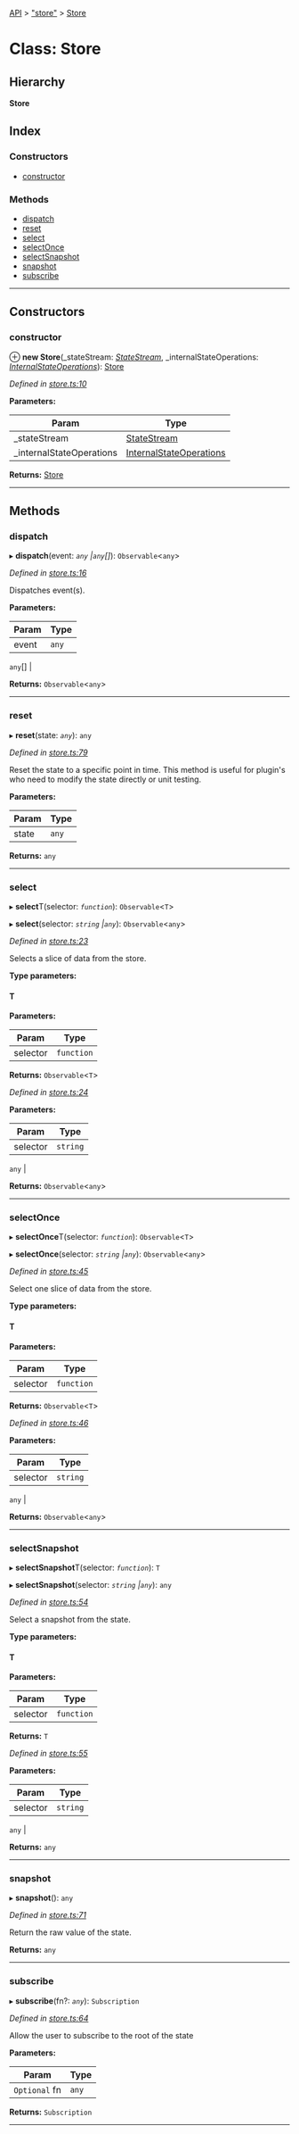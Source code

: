 [API](../README.md) > ["store"](../modules/_store_.md) > [Store](../classes/_store_.store.md)

# Class: Store

## Hierarchy

**Store**

## Index

### Constructors

* [constructor](_store_.store.md#constructor)

### Methods

* [dispatch](_store_.store.md#dispatch)
* [reset](_store_.store.md#reset)
* [select](_store_.store.md#select)
* [selectOnce](_store_.store.md#selectonce)
* [selectSnapshot](_store_.store.md#selectsnapshot)
* [snapshot](_store_.store.md#snapshot)
* [subscribe](_store_.store.md#subscribe)

---

## Constructors

<a id="constructor"></a>

###  constructor

⊕ **new Store**(_stateStream: *[StateStream](_state_stream_.statestream.md)*, _internalStateOperations: *[InternalStateOperations](_state_operations_.internalstateoperations.md)*): [Store](_store_.store.md)

*Defined in [store.ts:10](https://github.com/amcdnl/ngxs/blob/4ba1032/packages/store/src/store.ts#L10)*

**Parameters:**

| Param | Type |
| ------ | ------ |
| _stateStream | [StateStream](_state_stream_.statestream.md) | 
| _internalStateOperations | [InternalStateOperations](_state_operations_.internalstateoperations.md) | 

**Returns:** [Store](_store_.store.md)

___

## Methods

<a id="dispatch"></a>

###  dispatch

▸ **dispatch**(event: *`any` |`any`[]*): `Observable`<`any`>

*Defined in [store.ts:16](https://github.com/amcdnl/ngxs/blob/4ba1032/packages/store/src/store.ts#L16)*

Dispatches event(s).

**Parameters:**

| Param | Type |
| ------ | ------ |
| event | `any` |
`any`[]
 | 

**Returns:** `Observable`<`any`>

___
<a id="reset"></a>

###  reset

▸ **reset**(state: *`any`*): `any`

*Defined in [store.ts:79](https://github.com/amcdnl/ngxs/blob/4ba1032/packages/store/src/store.ts#L79)*

Reset the state to a specific point in time. This method is useful for plugin's who need to modify the state directly or unit testing.

**Parameters:**

| Param | Type |
| ------ | ------ |
| state | `any` | 

**Returns:** `any`

___
<a id="select"></a>

###  select

▸ **select**T(selector: *`function`*): `Observable`<`T`>

▸ **select**(selector: *`string` |`any`*): `Observable`<`any`>

*Defined in [store.ts:23](https://github.com/amcdnl/ngxs/blob/4ba1032/packages/store/src/store.ts#L23)*

Selects a slice of data from the store.

**Type parameters:**

#### T 
**Parameters:**

| Param | Type |
| ------ | ------ |
| selector | `function` | 

**Returns:** `Observable`<`T`>

*Defined in [store.ts:24](https://github.com/amcdnl/ngxs/blob/4ba1032/packages/store/src/store.ts#L24)*

**Parameters:**

| Param | Type |
| ------ | ------ |
| selector | `string` |
`any`
 | 

**Returns:** `Observable`<`any`>

___
<a id="selectonce"></a>

###  selectOnce

▸ **selectOnce**T(selector: *`function`*): `Observable`<`T`>

▸ **selectOnce**(selector: *`string` |`any`*): `Observable`<`any`>

*Defined in [store.ts:45](https://github.com/amcdnl/ngxs/blob/4ba1032/packages/store/src/store.ts#L45)*

Select one slice of data from the store.

**Type parameters:**

#### T 
**Parameters:**

| Param | Type |
| ------ | ------ |
| selector | `function` | 

**Returns:** `Observable`<`T`>

*Defined in [store.ts:46](https://github.com/amcdnl/ngxs/blob/4ba1032/packages/store/src/store.ts#L46)*

**Parameters:**

| Param | Type |
| ------ | ------ |
| selector | `string` |
`any`
 | 

**Returns:** `Observable`<`any`>

___
<a id="selectsnapshot"></a>

###  selectSnapshot

▸ **selectSnapshot**T(selector: *`function`*): `T`

▸ **selectSnapshot**(selector: *`string` |`any`*): `any`

*Defined in [store.ts:54](https://github.com/amcdnl/ngxs/blob/4ba1032/packages/store/src/store.ts#L54)*

Select a snapshot from the state.

**Type parameters:**

#### T 
**Parameters:**

| Param | Type |
| ------ | ------ |
| selector | `function` | 

**Returns:** `T`

*Defined in [store.ts:55](https://github.com/amcdnl/ngxs/blob/4ba1032/packages/store/src/store.ts#L55)*

**Parameters:**

| Param | Type |
| ------ | ------ |
| selector | `string` |
`any`
 | 

**Returns:** `any`

___
<a id="snapshot"></a>

###  snapshot

▸ **snapshot**(): `any`

*Defined in [store.ts:71](https://github.com/amcdnl/ngxs/blob/4ba1032/packages/store/src/store.ts#L71)*

Return the raw value of the state.

**Returns:** `any`

___
<a id="subscribe"></a>

###  subscribe

▸ **subscribe**(fn?: *`any`*): `Subscription`

*Defined in [store.ts:64](https://github.com/amcdnl/ngxs/blob/4ba1032/packages/store/src/store.ts#L64)*

Allow the user to subscribe to the root of the state

**Parameters:**

| Param | Type |
| ------ | ------ |
| `Optional` fn | `any` | 

**Returns:** `Subscription`

___

